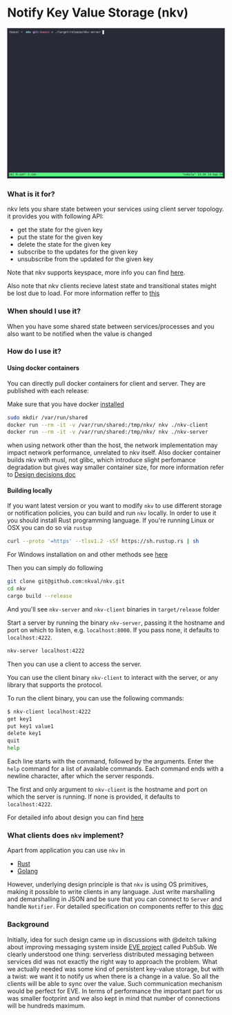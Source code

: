 # Notify Key Value Storage (nkv)

![demo](./imgs/demo.gif)

### What is it for? 
nkv lets you share state between your services using client server topology. 
it provides you with following API:

- get the state for the given key
- put the state for the given key
- delete the state for the given key
- subscribe to the updates for the given key
- unsubscribe from the updated for the given key

Note that nkv supports keyspace, more info you can find [here](./docs/KEYSPACE.md). 

Also note that nkv clients recieve latest state and transitional states might be lost due to load.
For more information reffer to [this](./docs/DESIGN_DECISIONS.md)

### When should I use it?
When you have some shared state between services/processes and you also want to be notified when the value is changed

### How do I use it?

#### Using docker containers

You can directly pull docker containers for client and server. They are published with each release:

Make sure that you have docker [installed](https://docs.docker.com/engine/install/)

```sh
sudo mkdir /var/run/shared
docker run --rm -it -v /var/run/shared:/tmp/nkv/ nkv ./nkv-client
docker run --rm -it -v /var/run/shared:/tmp/nkv/ nkv ./nkv-server
```

when using network other than the host, the network implementation may impact network performance, unrelated to nkv itself.
Also docker container builds nkv with musl, not glibc, which introduce slight perfomance degradation but gives way
smaller container size, for more information refer to [Design decisions doc](./docs/DESIGN_DECISIONS.md)

#### Building locally

If you want latest version or you want to modify `nkv` to use different storage or notification policies,
you can build and run `nkv` locally. In order to use it you should install Rust programming language.
If you're running Linux or OSX you can do so via `rustup`

```sh
curl --proto '=https' --tlsv1.2 -sSf https://sh.rustup.rs | sh
```

For Windows installation on and other methods see [here](https://forge.rust-lang.org/infra/other-installation-methods.html)

Then you can simply do following

```sh
git clone git@github.com:nkval/nkv.git
cd nkv
cargo build --release
```

And you'll see `nkv-server` and `nkv-client` binaries in `target/release` folder

Start a server by running the binary `nkv-server`, passing it the hostname and port on which to listen,
e.g. `localhost:8000`. If you pass none, it defaults to `localhost:4222`. 

```sh
nkv-server localhost:4222
```

Then you can use a client to access the server.

You can use the client binary `nkv-client` to interact with the server, or any library that supports the
protocol.

To run the client binary, you can use the following commands:

```sh
$ nkv-client localhost:4222
get key1
put key1 value1
delete key1
quit
help
```

Each line starts with the command, followed by the arguments. Enter the `help` command
for a list of available commands. Each command ends with a newline character, after which the server
responds.

The first and only argument to `nkv-client` is the hostname and port on which the server is running.
If none is provided, it defaults to `localhost:4222`.

For detailed info about design you can find [here](./docs/DESIGN.md)

### What clients does `nkv` implement?

Apart from application you can use `nkv` in

- [Rust](./docs/CODING_RUST.md)
- [Golang](https://github.com/nkval/go-nkv)

However, underlying design principle is that `nkv` is using OS primitives, making it possible to write clients in any language. Just write marshalling and demarshalling in JSON and be sure that you can connect to `Server` and handle `Notifier`. For detailed specification on components reffer to this [doc](./docs/DESIGN.md)

### Background

Initially, idea for such design came up in discussions with @deitch talking about improving messaging
system inside [EVE project](https://github.com/lf-edge/eve) called PubSub. We clearly understood one thing:
serverless distributed messaging between services did was not exactly the right way to approach the problem.
What we actually needed was some kind of persistent key-value storage, but with a twist: we want it to notify us when 
there is a change in a value. So all the clients will be able to sync over the value.
Such communication mechanism would be perfect for EVE. In terms of performance the important part for us was
smaller footprint and we also kept in mind that number of connections will be hundreds maximum.

